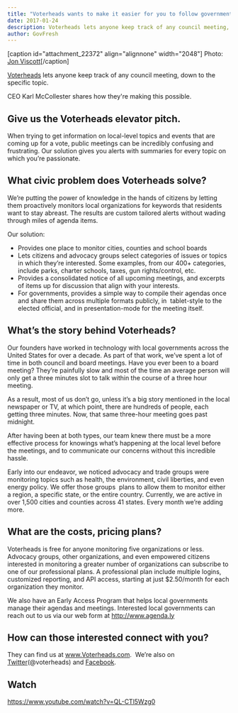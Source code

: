 ```yaml
---
title: "Voterheads wants to make it easier for you to follow government council meetings"
date: 2017-01-24
description: Voterheads lets anyone keep track of any council meeting, down to the specific topic. CEO Karl McCollester shares how they’re making this possible.
author: GovFresh
---
```


[caption id="attachment_22372" align="alignnone" width="2048"] Photo: <a href="https://www.flickr.com/photos/weho/16819847656/">Jon Viscott</a>[/caption]

<a href="https://www.voterheads.com/">Voterheads</a> lets anyone keep track of any council meeting, down to the specific topic. 

CEO Karl McCollester shares how they're making this possible.

<h2>Give us the Voterheads elevator pitch.</h2>

When trying to get information on local-level topics and events that are coming up for a vote, public meetings can be incredibly confusing and frustrating. Our solution gives you alerts with summaries for every topic on which you’re passionate.

<h2>What civic problem does Voterheads solve?</h2>

We’re putting the power of knowledge in the hands of citizens by letting them proactively monitors local organizations for keywords that residents want to stay abreast. The results are custom tailored alerts without wading through miles of agenda items.

Our solution:

<ul>
 	<li>Provides one place to monitor cities, counties and school boards</li>
 	<li>Lets citizens and advocacy groups select categories of issues or topics in which they’re interested. Some examples, from our 400+ categories, include parks, charter schools, taxes, gun rights/control, etc.</li>
 	<li>Provides a consolidated notice of all upcoming meetings, and excerpts of items up for discussion that align with your interests.</li>
 	<li>For governments, provides a simple way to compile their agendas once and share them across multiple formats publicly, in  tablet-style to the elected official, and in presentation-mode for the meeting itself.</li>
</ul>

<h2>What’s the story behind Voterheads?</h2>

Our founders have worked in technology with local governments across the United States for over a decade. As part of that work, we’ve spent a lot of time in both council and board meetings. Have you ever been to a board meeting? They’re painfully slow and most of the time an average person will only get a three minutes slot to talk within the course of a three hour meeting.  

As a result, most of us don’t go, unless it’s a big story mentioned in the local newspaper or TV, at which point, there are hundreds of people, each getting three minutes. Now, that same three-hour meeting goes past midnight.  

After having been at both types, our team knew there must be a more effective process for knowings what’s happening at the local level before the meetings, and to communicate our concerns without this incredible hassle.  

Early into our endeavor, we noticed advocacy and trade groups were monitoring topics such as health, the environment, civil liberties, and even energy policy. We offer those groups  plans to allow them to monitor either a region, a specific state, or the entire country. Currently, we are active in over 1,500 cities and counties across 41 states. Every month we’re adding more.

<h2>What are the costs, pricing plans?</h2>

Voterheads is free for anyone monitoring five organizations or less. Advocacy groups, other organizations, and even empowered citizens interested in monitoring a greater number of organizations can subscribe to one of our professional plans. A professional plan include multiple logins, customized reporting, and API access, starting at just $2.50/month for each organization they monitor.

We also have an Early Access Program that helps local governments manage their agendas and meetings. Interested local governments can reach out to us via our web form at http://www.agenda.ly

<h2>How can those interested connect with you?</h2>

They can find us at <a href="http://www.voterheads.com">www.Voterheads.com</a>.  We’re also on <a href="https://twitter.com/voterheads">Twitter</a>(@voterheads) and <a href="https://www.facebook.com/Voterheads/">Facebook</a>.

<h2>Watch</h2>

https://www.youtube.com/watch?v=QL-CTl5Wzg0
